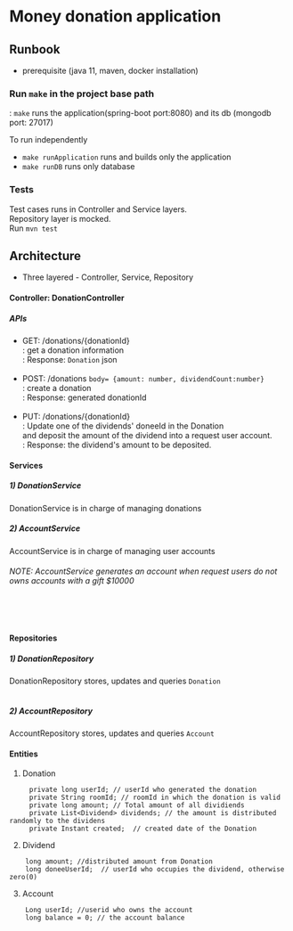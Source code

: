 # Money donation application

## Runbook
- prerequisite (java 11, maven, docker installation)

### Run `make` in the project base path
: `make` runs the application(spring-boot port:8080) and its db (mongodb port: 27017)

To run independently 
- `make runApplication` runs and builds only the application
- `make runDB` runs only database


### Tests
Test cases runs in Controller and Service layers. <br/>
Repository layer is mocked. <br/>
Run `mvn test`

## Architecture
- Three layered - Controller, Service, Repository

#### Controller: DonationController
##### APIs
- GET: /donations/{donationId} <br/>
: get a donation information <br/>
: Response: `Donation` json
<br/><br/>
- POST: /donations   `body= {amount: number, dividendCount:number}` <br/>
: create a donation <br/>
: Response: generated donationId
<br/><br/>
- PUT: /donations/{donationId} <br/>
: Update one of the dividends' doneeId in the Donation <br/>
and deposit the amount of the dividend into a request user account. <br/>
: Response: the dividend's amount to be deposited.


#### Services
##### 1) DonationService
DonationService is in charge of managing donations
<br/>
##### 2) AccountService
AccountService is in charge of managing user accounts <br/>
###### NOTE: AccountService generates an account when request users do not owns accounts with a gift $10000
<br/>
<br/>

#### Repositories
##### 1) DonationRepository
DonationRepository stores, updates and queries `Donation`
<br/>
<br/>
##### 2) AccountRepository
AccountRepository stores, updates and queries `Account`


#### Entities
1) Donation
```  private String id;  // donationId or token
     private long userId; // userId who generated the donation
     private String roomId; // roomId in which the donation is valid
     private long amount; // Total amount of all dividiends
     private List<Dividend> dividends; // the amount is distributed randomly to the dividens
     private Instant created;  // created date of the Donation
```

2) Dividend
```
    long amount; //distributed amount from Donation
    long doneeUserId;  // userId who occupies the dividend, otherwise zero(0)
```

3) Account
```
    Long userId; //userid who owns the account
    long balance = 0; // the account balance
```
